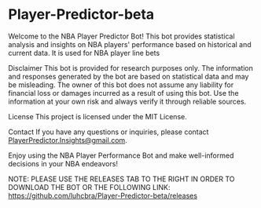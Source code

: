 # Player-Predictor-beta

Welcome to the NBA Player Predictor Bot! This bot provides statistical analysis and insights on NBA players' performance based on historical and current data. It is used for NBA player line bets

Disclaimer
This bot is provided for research purposes only. The information and responses generated by the bot are based on statistical data and may be misleading. The owner of this bot does not assume any liability for financial loss or damages incurred as a result of using this bot. Use the information at your own risk and always verify it through reliable sources. 

License
This project is licensed under the MIT License.

Contact
If you have any questions or inquiries, please contact PlayerPredictor.Insights@gmail.com.

Enjoy using the NBA Player Performance Bot and make well-informed decisions in your NBA endeavors!


NOTE: PLEASE USE THE RELEASES TAB TO THE RIGHT IN ORDER TO DOWNLOAD THE BOT OR THE FOLLOWING LINK: https://github.com/luhcbra/Player-Predictor-beta/releases
